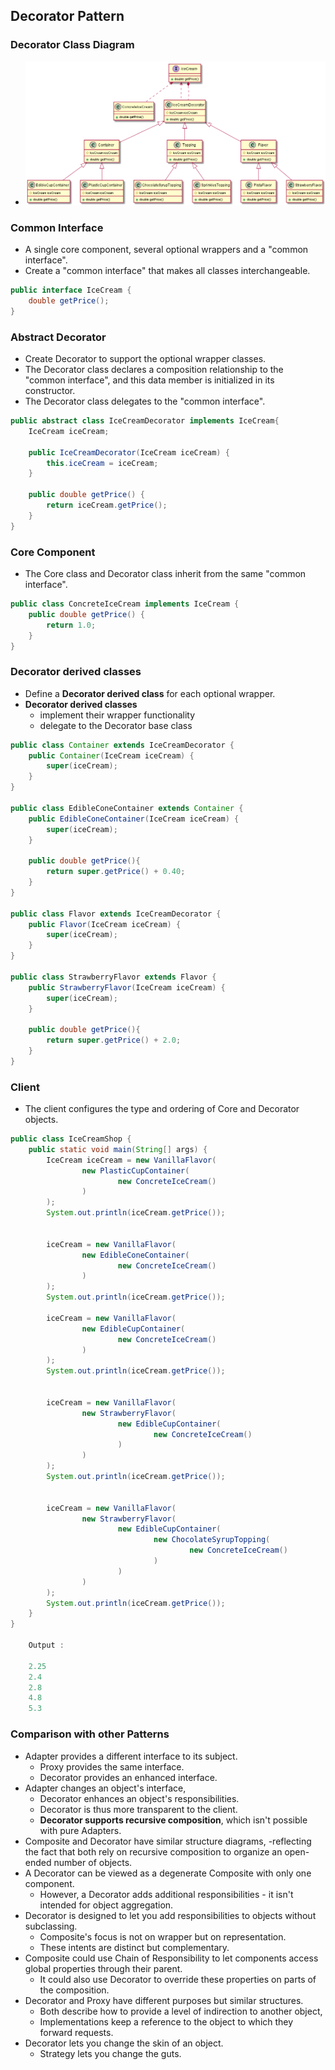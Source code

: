 ## Decorator Pattern 

### Decorator Class Diagram 
- ![](imgs/decorator_pattern.png)
 
### Common Interface 
- A single core component, several optional wrappers and a "common interface".
- Create a "common interface" that makes all classes interchangeable.
~~~java
public interface IceCream {
    double getPrice();
} 
~~~
### Abstract Decorator  
- Create Decorator  to support the optional wrapper classes.
- The Decorator class declares a composition relationship to the "common interface", and this data member is initialized in its constructor.
- The Decorator class delegates to the "common interface".
~~~java
public abstract class IceCreamDecorator implements IceCream{
    IceCream iceCream;

    public IceCreamDecorator(IceCream iceCream) {
        this.iceCream = iceCream;
    }

    public double getPrice() {
        return iceCream.getPrice();
    }
} 
~~~

### Core Component
- The Core class and Decorator class inherit from the same "common interface".
~~~java
public class ConcreteIceCream implements IceCream {
    public double getPrice() {
        return 1.0;
    }
} 
~~~

### Decorator derived classes
- Define a **Decorator derived class** for each optional wrapper.
- **Decorator derived classes** 
    - implement their wrapper functionality 
    - delegate to the Decorator base class
~~~java
public class Container extends IceCreamDecorator {
    public Container(IceCream iceCream) {
        super(iceCream);
    }
}

public class EdibleConeContainer extends Container {
    public EdibleConeContainer(IceCream iceCream) {
        super(iceCream);
    }

    public double getPrice(){
        return super.getPrice() + 0.40;
    }
}

public class Flavor extends IceCreamDecorator {
    public Flavor(IceCream iceCream) {
        super(iceCream);
    }
}

public class StrawberryFlavor extends Flavor {
    public StrawberryFlavor(IceCream iceCream) {
        super(iceCream);
    }

    public double getPrice(){
        return super.getPrice() + 2.0;
    }
}
~~~    

### Client 
- The client configures the type and ordering of Core and Decorator objects. 
~~~java
public class IceCreamShop {
    public static void main(String[] args) {
        IceCream iceCream = new VanillaFlavor(
                new PlasticCupContainer(
                        new ConcreteIceCream()
                )
        );
        System.out.println(iceCream.getPrice());


        iceCream = new VanillaFlavor(
                new EdibleConeContainer(
                        new ConcreteIceCream()
                )
        );
        System.out.println(iceCream.getPrice());

        iceCream = new VanillaFlavor(
                new EdibleCupContainer(
                        new ConcreteIceCream()
                )
        );
        System.out.println(iceCream.getPrice());


        iceCream = new VanillaFlavor(
                new StrawberryFlavor(
                        new EdibleCupContainer(
                                new ConcreteIceCream()
                        )
                )
        );
        System.out.println(iceCream.getPrice());


        iceCream = new VanillaFlavor(
                new StrawberryFlavor(
                        new EdibleCupContainer(
                                new ChocolateSyrupTopping(
                                        new ConcreteIceCream()
                                )
                        )
                )
        );
        System.out.println(iceCream.getPrice());
    }
}

    Output :
            
    2.25
    2.4
    2.8
    4.8
    5.3        
~~~

### Comparison with other Patterns 
- Adapter provides a different interface to its subject. 
    - Proxy provides the same interface. 
    - Decorator provides an enhanced interface.
- Adapter changes an object's interface, 
    - Decorator enhances an object's responsibilities. 
    - Decorator is thus more transparent to the client. 
    - **Decorator supports recursive composition**, which isn't possible with pure Adapters.
- Composite and Decorator have similar structure diagrams, 
    -reflecting the fact that both rely on recursive composition to organize an open-ended number of objects.
- A Decorator can be viewed as a degenerate Composite with only one component. 
    - However, a Decorator adds additional responsibilities - it isn't intended for object aggregation.
- Decorator is designed to let you add responsibilities to objects without subclassing. 
    - Composite's focus is not on wrapper but on representation. 
    - These intents are distinct but complementary. 
- Composite could use Chain of Responsibility to let components access global properties through their parent. 
    - It could also use Decorator to override these properties on parts of the composition.
- Decorator and Proxy have different purposes but similar structures. 
    - Both describe how to provide a level of indirection to another object, 
    - Implementations keep a reference to the object to which they forward requests.
- Decorator lets you change the skin of an object. 
    - Strategy lets you change the guts.